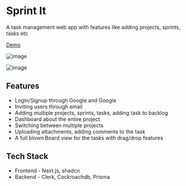 # Sprint It

A task management web app with features like adding projects, sprints, tasks etc

[Demo](https://sprintit.online)

![image](https://github.com/siemen-subbaiah/sprint-it/assets/62604902/07bf2248-f516-4ce5-bd44-74db13bbac76)

![image](https://github.com/siemen-subbaiah/sprint-it/assets/62604902/227930f4-a96e-4997-b107-bbe6b6a52fcb)


## Features 

- Login/Signup through Google and Google
- Inviting users through email
- Adding multiple projects, sprints, tasks, adding task to backlog
- Dashboard about the entire project
- Switching between multiple projects
- Uploading attachments, adding comments to the task
- A full blown Board view for the tasks with drag/drop features

## Tech Stack

- Frontend - Next.js, shadcn
- Backend - Clerk, Cockroachdb, Prisma
